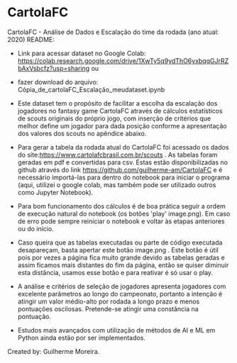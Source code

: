 # CartolaFC
CartolaFC -  Análise de Dados e Escalação do time da rodada (ano atual: 2020)
README:

- Link para acessar dataset no Google Colab: https://colab.research.google.com/drive/1XwTy5q9ydThO6yxbqqGJrRZbAxVsbcfz?usp=sharing 
ou
- fazer download do arquivo: Cópia_de_cartolaFC_Escalação_meudataset.ipynb


- Este dataset tem o propósito de facilitar a escolha da escalação dos jogadores no fantasy game CartolaFC através de cálculos estatísticos de scouts originais do próprio jogo, com inserção de critérios que melhor define um jogador para dada posição conforme a apresentação dos valores dos scouts no apêndice abaixo.

- Para gerar a tabela da rodada atual do CartolaFC foi acessado os dados do site:https://www.cartolafcbrasil.com.br/scouts . As tabelas foram geradas em pdf e convertidas para csv. Estas estão disponibilizadas no github através do link https://github.com/guilherme-am/CartolaFC e é necessário importá-las para dentro do notebook para iniciar o programa (aqui, utilizei o google colab, mas também pode ser utilizado outros como Jupyter Notebook).

- Para bom funcionamento dos cálculos é de boa prática seguir a ordem de execução natural do notebook (os botões 'play' image.png). Em caso de erro pode sempre reiniciar o notebook e voltar às etapas anteriores ou do início.

- Caso queira que as tabelas executadas ou parte de código executada desapareçam, basta apertar este botão image.png . Este botão é útil pois por vezes a página fica muito grande devido as tabelas geradas e assim ficamos mais distantes do fim da página, então se quiser diminuir esta distância, usamos esse botão e para reativar é só usar o play.

- A análise e critérios de seleção de jogadores apresenta jogadores com excelente parâmetros ao longo do campeonato, portanto a intenção é atingir um valor médio-alto por rodada a longo prazo e menos pontuações oscilosas. Pretende-se atingir uma constância na pontuação.

- Estudos mais avançados com utilização de métodos de AI e ML em Python ainda estão por ser implementados.

Created by: Guilherme Moreira.
